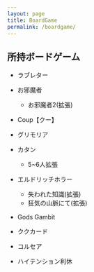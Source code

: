 ```yaml
---
layout: page
title: BoardGame
permalink: /boardgame/
---
```


## 所持ボードゲーム

* ラブレター
* お邪魔者
	- お邪魔者2(拡張)
	
* Coup【クー】
* グリモリア
* カタン
	- 5~6人拡張

* エルドリッチホラー
	- 失われた知識(拡張)
	- 狂気の山脈にて(拡張)

* Gods Gambit
* ククカード
* コルセア
* ハイテンション利休
